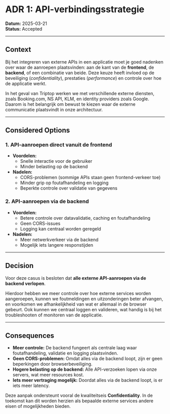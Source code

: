 # ADR 1: API-verbindingsstrategie

**Datum:** 2025-03-21  
**Status:** Accepted

---

## Context
Bij het integreren van externe APIs in een applicatie moet je goed nadenken over waar de aanroepen plaatsvinden: aan de kant van de **frontend**, de **backend**, of een combinatie van beide. Deze keuze heeft invloed op de beveiliging (_confidentiality_), prestaties (_performance_) en controle over hoe de applicatie werkt.

In het geval van Triptop werken we met verschillende externe diensten, zoals Booking.com, NS API, KLM, en identity providers zoals Google. Daarom is het belangrijk om bewust te kiezen waar de externe communicatie plaatsvindt in onze architectuur.

---

## Considered Options

### 1. API-aanroepen direct vanuit de frontend
- **Voordelen:**
    - Snelle interactie voor de gebruiker
    - Minder belasting op de backend
- **Nadelen:**
    - CORS-problemen (sommige APIs staan geen frontend-verkeer toe)
    - Minder grip op foutafhandeling en logging
    - Beperkte controle over validatie van gegevens

### 2. API-aanroepen via de backend
- **Voordelen:**
    - Betere controle over datavalidatie, caching en foutafhandeling
    - Geen CORS-issues
    - Logging kan centraal worden geregeld
- **Nadelen:**
    - Meer netwerkverkeer via de backend
    - Mogelijk iets langere responstijden

---

## Decision
Voor deze casus is besloten dat **alle externe API-aanroepen via de backend verlopen**.

Hierdoor hebben we meer controle over hoe externe services worden aangeroepen, kunnen we foutmeldingen en uitzonderingen beter afvangen, en voorkomen we afhankelijkheid van wat er allemaal in de browser gebeurt. Ook kunnen we centraal loggen en valideren, wat handig is bij het troubleshooten of monitoren van de applicatie.

---

## Consequences
- **Meer controle:** De backend fungeert als centrale laag waar foutafhandeling, validatie en logging plaatsvinden.
- **Geen CORS-problemen:** Omdat alles via de backend loopt, zijn er geen beperkingen door browserbeveiliging.
- **Hogere belasting op de backend:** Alle API-verzoeken lopen via onze servers, wat meer resources kost.
- **Iets meer vertraging mogelijk:** Doordat alles via de backend loopt, is er iets meer latency.

Deze aanpak ondersteunt vooral de kwaliteitseis **Confidentiality**. In de toekomst kan dit worden herzien als bepaalde externe services andere eisen of mogelijkheden bieden.

